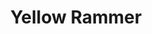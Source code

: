 ---
layout: github-project
title: Yellow Rammer
description: A Bluetooth Car with High Durability and realistic body with lights
img:
importance: 2
category: Robotics
tags: Robotics
related_publications: false
icons:
  - file: arduino/arduino-original.svg
    site: devicons
---